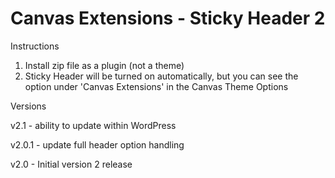 Canvas Extensions - Sticky Header 2
===================================

Instructions

1. Install zip file as a plugin (not a theme)
2. Sticky Header will be turned on automatically, but you can see the option under 'Canvas Extensions' in the Canvas Theme Options

Versions

v2.1 - ability to update within WordPress

v2.0.1 - update full header option handling

v2.0 - Initial version 2 release
